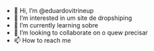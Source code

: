 - 👋 Hi, I’m @eduardovitrineup
- 👀 I’m interested in um site de dropshiping 
- 🌱 I’m currently learning sobre
- 💞️ I’m looking to collaborate on o quew precisar
- 📫 How to reach me 

<!---
eduardovitrineup/eduardovitrineup is a ✨ special ✨ repository because its `README.md` (this file) appears on your GitHub profile.
You can click the Preview link to take a look at your changes.
--->
